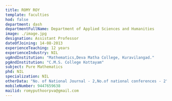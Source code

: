 ```yaml
---
title: ROMY ROY
template: faculties
hod: false
department: dash
departmentFullName: Department of Applied Sciences and Humanities
image: ./image.jpg
designation: Assistant Professor
dateOfJoining: 14-08-2013
experienceTeaching: 12 years
experienceIndustry: NIL
ugAndInstitution: "Mathematics,Deva Matha College, Kuravilangad."
pgAndInstitution: "C.M.S. College Kottayam"
subject: Pure Mathematics
phd: NIL
specialization: NIL
otherData: "No. of National Journal - 2,No.of national conferences - 2"
mobileNumber: 9447659638
mailid: romyputhoorpva@gmail.com
---
```


